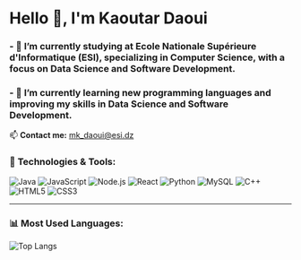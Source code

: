 # Hello 👋, I'm Kaoutar Daoui

### - 🔭 I’m currently studying at **Ecole Nationale Supérieure d'Informatique (ESI)**, specializing in Computer Science, with a focus on Data Science and Software Development.

### - 🌱 I’m currently learning new programming languages and improving my skills in **Data Science** and **Software Development**.

📫 **Contact me:** [mk_daoui@esi.dz](mailto:mk_daoui@esi.dz)

### 🚀 **Technologies & Tools:**
![Java](https://img.shields.io/badge/-Java-05122A?style=flat&logo=java)
![JavaScript](https://img.shields.io/badge/-JavaScript-05122A?style=flat&logo=javascript)
![Node.js](https://img.shields.io/badge/-Node.js-05122A?style=flat&logo=node.js)
![React](https://img.shields.io/badge/-React-05122A?style=flat&logo=react)
![Python](https://img.shields.io/badge/-Python-05122A?style=flat&logo=python)
![MySQL](https://img.shields.io/badge/-MySQL-05122A?style=flat&logo=mysql)
![C++](https://img.shields.io/badge/-C++-05122A?style=flat&logo=cplusplus)
![HTML5](https://img.shields.io/badge/-HTML5-05122A?style=flat&logo=html5)
![CSS3](https://img.shields.io/badge/-CSS3-05122A?style=flat&logo=css3)

---

### 📊 **Most Used Languages:**
![Top Langs](https://github-readme-stats.vercel.app/api/top-langs/?username=KaoutarDaoui&layout=compact&theme=dark&hide=HTML,CSS&langs_count=4)



<!--
**KaoutarDaoui/KaoutarDaoui** is a ✨ _special_ ✨ repository because its `README.md` (this file) appears on your GitHub profile.

Here are some ideas to get you started:

- 🔭 I’m currently working on ...
- 🌱 I’m currently learning ...
- 👯 I’m looking to collaborate on ...
- 🤔 I’m looking for help with ...
- 💬 Ask me about ...
- 📫 How to reach me: ...
- 😄 Pronouns: ...
- ⚡ Fun fact: ...
-->
